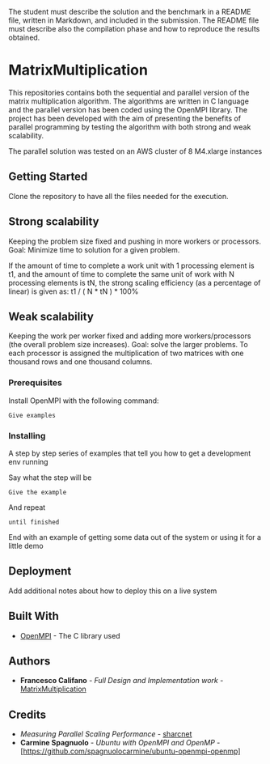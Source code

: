 The student must describe the solution and the benchmark in a README file, written in Markdown, and included in the submission. The README file must describe also the compilation phase and how to reproduce the results obtained.
# MatrixMultiplication
This repositories contains both the sequential and parallel version of the matrix multiplication algorithm. 
The algorithms are written in C language and the parallel version has been coded using the OpenMPI library.
The project has been developed with the aim of presenting the benefits of parallel programming by testing the algorithm with both strong and weak scalability.

The parallel solution was tested on an AWS cluster of 8 M4.xlarge instances 



## Getting Started

Clone the repository to have all the files needed for the execution.

## Strong scalability

Keeping the problem size fixed and pushing in more workers or processors. Goal: Minimize time to solution for a given problem.

If the amount of time to complete a work unit with 1 processing element is t1, and the amount of time to complete the same unit of work with N processing elements is tN, the strong scaling efficiency (as a percentage of linear) is given as: 
t1 / ( N * tN ) * 100%

## Weak scalability

Keeping the work per worker fixed and adding more workers/processors (the overall problem size increases). Goal: solve the larger problems.
To each processor is assigned the multiplication of two matrices with one thousand rows and one thousand columns.

### Prerequisites

Install OpenMPI with the following command: 

```
Give examples
```

### Installing

A step by step series of examples that tell you how to get a development env running

Say what the step will be

```
Give the example
```

And repeat

```
until finished
```

End with an example of getting some data out of the system or using it for a little demo


## Deployment

Add additional notes about how to deploy this on a live system

## Built With

* [OpenMPI](https://www.open-mpi.org) - The C library used


## Authors

* **Francesco Califano** - *Full Design and Implementation work* - [MatrixMultiplication](https://github.com/FranCali/MatrixMultiplication)

## Credits

* *Measuring Parallel Scaling Performance* - [sharcnet](https://www.sharcnet.ca/help/index.php/Measuring_Parallel_Scaling_Performance)
* **Carmine Spagnuolo** - *Ubuntu with OpenMPI and OpenMP* - [https://github.com/spagnuolocarmine/ubuntu-openmpi-openmp]